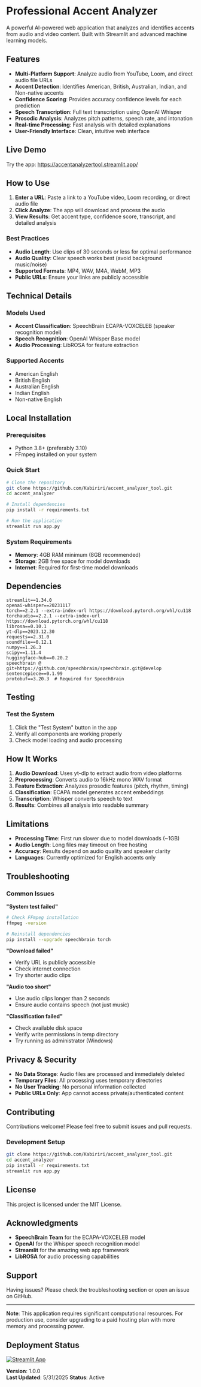 # Professional Accent Analyzer

A powerful AI-powered web application that analyzes and identifies accents from audio and video content. Built with Streamlit and advanced machine learning models.

## Features

- **Multi-Platform Support**: Analyze audio from YouTube, Loom, and direct audio file URLs
- **Accent Detection**: Identifies American, British, Australian, Indian, and Non-native accents
- **Confidence Scoring**: Provides accuracy confidence levels for each prediction
- **Speech Transcription**: Full text transcription using OpenAI Whisper
- **Prosodic Analysis**: Analyzes pitch patterns, speech rate, and intonation
- **Real-time Processing**: Fast analysis with detailed explanations
- **User-Friendly Interface**: Clean, intuitive web interface

## Live Demo

Try the app: https://accentanalyzertool.streamlit.app/

## How to Use

1. **Enter a URL**: Paste a link to a YouTube video, Loom recording, or direct audio file
2. **Click Analyze**: The app will download and process the audio
3. **View Results**: Get accent type, confidence score, transcript, and detailed analysis

### Best Practices

- **Audio Length**: Use clips of 30 seconds or less for optimal performance
- **Audio Quality**: Clear speech works best (avoid background music/noise)
- **Supported Formats**: MP4, WAV, M4A, WebM, MP3
- **Public URLs**: Ensure your links are publicly accessible

## Technical Details

### Models Used
- **Accent Classification**: SpeechBrain ECAPA-VOXCELEB (speaker recognition model)
- **Speech Recognition**: OpenAI Whisper Base model
- **Audio Processing**: LibROSA for feature extraction

### Supported Accents
- American English
- British English  
- Australian English
- Indian English
- Non-native English

## Local Installation

### Prerequisites
- Python 3.8+ (preferably 3.10)
- FFmpeg installed on your system

### Quick Start
```bash
# Clone the repository
git clone https://github.com/Kabiriri/accent_analyzer_tool.git
cd accent_analyzer

# Install dependencies
pip install -r requirements.txt

# Run the application
streamlit run app.py
```

### System Requirements
- **Memory**: 4GB RAM minimum (8GB recommended)
- **Storage**: 2GB free space for model downloads
- **Internet**: Required for first-time model downloads

## Dependencies

```
streamlit==1.34.0
openai-whisper==20231117
torch==2.2.1 --extra-index-url https://download.pytorch.org/whl/cu118
torchaudio==2.2.1 --extra-index-url https://download.pytorch.org/whl/cu118
librosa==0.10.1
yt-dlp==2023.12.30
requests==2.31.0
soundfile==0.12.1
numpy==1.26.3
scipy==1.11.4
huggingface-hub==0.20.2
speechbrain @ git+https://github.com/speechbrain/speechbrain.git@develop
sentencepiece==0.1.99
protobuf==3.20.3  # Required for SpeechBrain
```

## Testing

### Test the System
1. Click the "Test System" button in the app
2. Verify all components are working properly
3. Check model loading and audio processing


## How It Works

1. **Audio Download**: Uses yt-dlp to extract audio from video platforms
2. **Preprocessing**: Converts audio to 16kHz mono WAV format
3. **Feature Extraction**: Analyzes prosodic features (pitch, rhythm, timing)
4. **Classification**: ECAPA model generates accent embeddings
5. **Transcription**: Whisper converts speech to text
6. **Results**: Combines all analysis into readable summary

## Limitations

- **Processing Time**: First run slower due to model downloads (~1GB)
- **Audio Length**: Long files may timeout on free hosting
- **Accuracy**: Results depend on audio quality and speaker clarity
- **Languages**: Currently optimized for English accents only

## Troubleshooting

### Common Issues

**"System test failed"**
```bash
# Check FFmpeg installation
ffmpeg -version

# Reinstall dependencies
pip install --upgrade speechbrain torch
```

**"Download failed"**
- Verify URL is publicly accessible
- Check internet connection
- Try shorter audio clips

**"Audio too short"**
- Use audio clips longer than 2 seconds
- Ensure audio contains speech (not just music)

**"Classification failed"**
- Check available disk space
- Verify write permissions in temp directory
- Try running as administrator (Windows)

## Privacy & Security

- **No Data Storage**: Audio files are processed and immediately deleted
- **Temporary Files**: All processing uses temporary directories
- **No User Tracking**: No personal information collected
- **Public URLs Only**: App cannot access private/authenticated content

## Contributing

Contributions welcome! Please feel free to submit issues and pull requests.

### Development Setup
```bash
git clone https://github.com/Kabiriri/accent_analyzer_tool.git
cd accent_analyzer
pip install -r requirements.txt
streamlit run app.py
```

## License

This project is licensed under the MIT License.

## Acknowledgments

- **SpeechBrain Team** for the ECAPA-VOXCELEB model
- **OpenAI** for the Whisper speech recognition model
- **Streamlit** for the amazing web app framework
- **LibROSA** for audio processing capabilities

## Support

Having issues? Please check the troubleshooting section or open an issue on GitHub.

---

**Note**: This application requires significant computational resources. For production use, consider upgrading to a paid hosting plan with more memory and processing power.

## Deployment Status

[![Streamlit App](https://static.streamlit.io/badges/streamlit_badge_black_white.svg)](https://accentanalyzertool.streamlit.app/)

**Version**: 1.0.0  
**Last Updated**: 5/31/2025 
**Status**: Active
